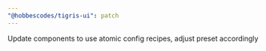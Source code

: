 ```yaml
---
"@hobbescodes/tigris-ui": patch
---
```


Update components to use atomic config recipes, adjust preset accordingly

